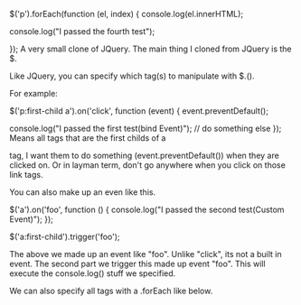 
$('p').forEach(function (el, index) {
  console.log(el.innerHTML);


console.log("I passed the fourth test");




});
A very small clone of JQuery. 
The main thing I cloned from JQuery is the $. 

Like JQuery, you can specify which tag(s) to manipulate with $.(). 

For example: 

$('p:first-child a').on('click', function (event) {
	event.preventDefault();

  console.log("I passed the first test(bind Event)");
  // do something else
});
Means all <a> tags that are the first childs of a <p> tag, I want them to do something (event.preventDefault()) when they are clicked on. Or in layman term, don't go anywhere when you click on those link tags. 

You can also make up an even like this. 


$('a').on('foo', function () {
 console.log("I passed the second test(Custom Event)");
});

$('a:first-child').trigger('foo');
 
The above we made up an event like "foo". Unlike "click", its not a built in event.
The second part we trigger this made up event "foo". 
This will execute the console.log() stuff we specified.

We can also specify all tags with a .forEach like below. 
